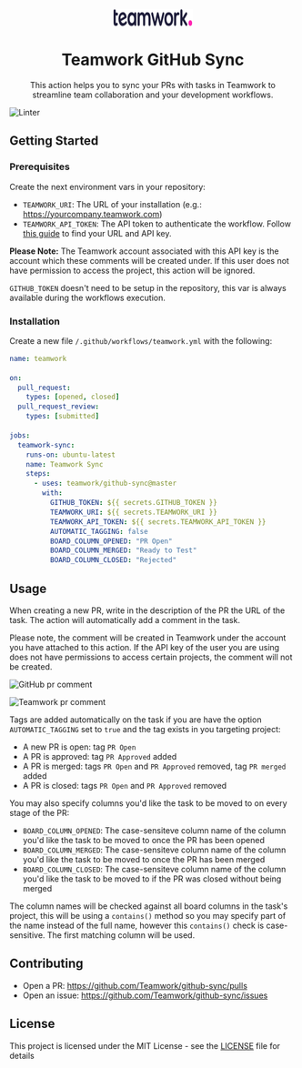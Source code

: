 <p align="center">
  <a href="https://www.teamwork.com?ref=github">
    <img src="./.github/assets/teamwork.svg" width="139px" height="30px"/>
  </a>
</p>

<h1 align="center">
  Teamwork GitHub Sync
</h1>

<p align="center">
    This action helps you to sync your PRs with tasks in Teamwork to streamline team collaboration and your development workflows. 
</p>

![Linter](https://github.com/Teamwork/github-sync/workflows/Linter/badge.svg)

## Getting Started

### Prerequisites
Create the next environment vars in your repository:
* `TEAMWORK_URI`: The URL of your installation (e.g.: https://yourcompany.teamwork.com)
* `TEAMWORK_API_TOKEN`: The API token to authenticate the workflow. Follow [this guide](https://developer.teamwork.com/guides/api-key-url/) to find your URL and API key.

**Please Note:** The Teamwork account associated with this API key is the account which these comments will be created under. If this user does not have permission to access the project, this action will be ignored. 

`GITHUB_TOKEN` doesn't need to be setup in the repository, this var is always available during the workflows execution.

### Installation
Create a new file `/.github/workflows/teamwork.yml` with the following:

```yaml
name: teamwork

on:
  pull_request:
    types: [opened, closed]
  pull_request_review:
    types: [submitted]

jobs:
  teamwork-sync:
    runs-on: ubuntu-latest
    name: Teamwork Sync
    steps:
      - uses: teamwork/github-sync@master
        with:
          GITHUB_TOKEN: ${{ secrets.GITHUB_TOKEN }}
          TEAMWORK_URI: ${{ secrets.TEAMWORK_URI }}
          TEAMWORK_API_TOKEN: ${{ secrets.TEAMWORK_API_TOKEN }}
          AUTOMATIC_TAGGING: false
          BOARD_COLUMN_OPENED: "PR Open"
          BOARD_COLUMN_MERGED: "Ready to Test"
          BOARD_COLUMN_CLOSED: "Rejected"

```

## Usage
When creating a new PR, write in the description of the PR the URL of the task. The action will automatically add a comment in the task. 

Please note, the comment will be created in Teamwork under the account you have attached to this action. If the API key of the user you are using does not have permissions to access certain projects, the comment will not be created. 

![GitHub pr comment](./.github/assets/github_pr_comment.png)

![Teamwork pr comment](./.github/assets/teamwork_pr_comment.png)

Tags are added automatically on the task if you are have the option `AUTOMATIC_TAGGING` set to `true` and the tag exists in you targeting project:
- A new PR is open: tag `PR Open`
- A PR is approved: tag `PR Approved` added
- A PR is merged: tags `PR Open` and `PR Approved` removed, tag `PR merged` added
- A PR is closed: tags `PR Open` and `PR Approved` removed

You may also specify columns you'd like the task to be moved to on every stage of the PR:
- `BOARD_COLUMN_OPENED`: The case-sensiteve column name of the column you'd like the task to be moved to once the PR has been opened
- `BOARD_COLUMN_MERGED`: The case-sensiteve column name of the column you'd like the task to be moved to once the PR has been merged
- `BOARD_COLUMN_CLOSED`: The case-sensiteve column name of the column you'd like the task to be moved to if the PR was closed without being merged

The column names will be checked against all board columns in the task's project, this will be using a `contains()` method so you may specify part of the name instead of the full name, however this `contains()` check is case-sensitive. The first matching column will be used.


## Contributing
* Open a PR: https://github.com/Teamwork/github-sync/pulls
* Open an issue: https://github.com/Teamwork/github-sync/issues

## License
This project is licensed under the MIT License - see the [LICENSE](LICENSE) file for details
